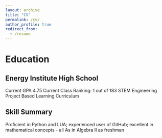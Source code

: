 ```yaml
---
layout: archive
title: "CV"
permalink: /cv/
author_profile: true
redirect_from:
  - /resume
---
```


# Education
## Energy Institute High School
Current GPA 4.75
Current Class Ranking: 1 out of 183
STEM Engineering Project Based Learning Curriculum

## Skill Summary
Proficient in Python and LUA; experienced user of GitHub; excellent in mathematical concepts - all As in Algebra II as freshman
